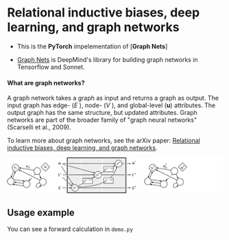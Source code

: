 # Relational inductive biases, deep learning, and graph networks

- This is the **PyTorch** impelementation of [**Graph Nets**]

- [Graph Nets](https://github.com/deepmind/graph_nets) is DeepMind's library for
building graph networks in Tensorflow and Sonnet.



#### What are graph networks?

A graph network takes a graph as input and returns a graph as output. The input
graph has edge- (*E* ), node- (*V* ), and global-level (**u**) attributes. The
output graph has the same structure, but updated attributes. Graph networks are
part of the broader family of "graph neural networks" (Scarselli et al., 2009).

To learn more about graph networks, see the arXiv paper: [Relational inductive
biases, deep learning, and graph networks](https://arxiv.org/abs/1806.01261).

![Graph network](images/graph-network.png)



## Usage example

You can see a forward calculation in `demo.py`
